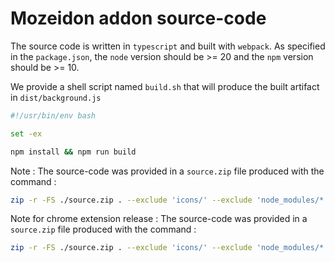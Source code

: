 # Mozeidon addon source-code

The source code is written in ``typescript`` and built with ``webpack``.
As specified in the ``package.json``, the ``node`` version should be >= 20 and the ``npm`` version should be >= 10.

We provide a shell script named ``build.sh`` that will produce the built artifact in ``dist/background.js``

```bash
#!/usr/bin/env bash

set -ex

npm install && npm run build
```

Note :
The source-code was provided in a ``source.zip`` file produced with the command :
```bash
zip -r -FS ./source.zip . --exclude 'icons/' --exclude 'node_modules/*' --exclude '.DS_Store' --exclude 'manifest.json' --exclude 'dist/background.js' --exclude 'mozeidon.zip'
```

Note for chrome extension release :
The source-code was provided in a ``source.zip`` file produced with the command :
```bash
zip -r -FS ./source.zip . --exclude 'icons/' --exclude 'node_modules/*' --exclude '.DS_Store' --exclude 'mozeidon.zip'
```

